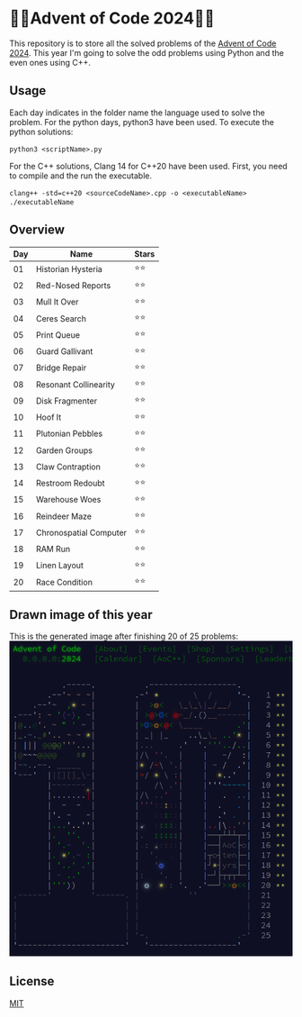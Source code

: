 # 🎅🏻Advent of Code 2024🎅🏻

This repository is to store all the solved problems of the [Advent of Code 2024](https://adventofcode.com/2024). This year I'm going to solve the odd problems using Python and the even ones using C++. 


## Usage

Each day indicates in the folder name the language used to solve the problem. For the python days, python3 have been used. To execute the python solutions:

```console
python3 <scriptName>.py
```

For the C++ solutions, Clang 14 for C++20 have been used. First, you need to compile and the run the executable. 

```console
clang++ -std=c++20 <sourceCodeName>.cpp -o <executableName>
./executableName
```

## Overview

| Day | Name           | Stars |
| --- | -------------- | ----- |
| 01  | Historian Hysteria      |⭐⭐|
| 02  | Red-Nosed Reports      |⭐⭐|
| 03  | Mull It Over      |⭐⭐|
| 04  |  Ceres Search     |⭐⭐|
| 05  |   Print Queue     |⭐⭐|
| 06  |   Guard Gallivant     |⭐⭐|
| 07  |   Bridge Repair     |⭐⭐|
| 08  |   Resonant Collinearity|⭐⭐|
| 09  |   Disk Fragmenter |⭐⭐|
| 10  |   Hoof It |⭐⭐|
| 11  |   Plutonian Pebbles |⭐⭐|
| 12  |   Garden Groups |⭐⭐|
| 13  |   Claw Contraption |⭐⭐|
| 14  | Restroom Redoubt   |⭐⭐|
| 15  |  Warehouse Woes   |⭐⭐|
| 16  |  Reindeer Maze  |⭐⭐|
| 17  |  Chronospatial Computer  |⭐⭐|
| 18  |  RAM Run  |⭐⭐|
| 19  | Linen Layout |⭐⭐|
| 20  | Race Condition |⭐⭐|

## Drawn image of this year
This is the generated image after finishing 20 of 25 problems:
![alt text](lights.png)

## License

[MIT](https://choosealicense.com/licenses/mit/)

